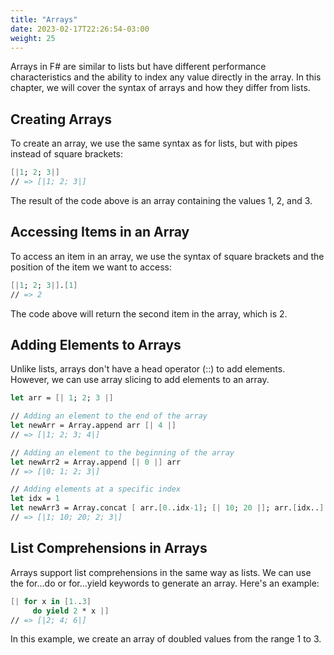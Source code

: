 ```yaml
---
title: "Arrays"
date: 2023-02-17T22:26:54-03:00
weight: 25
---
```


Arrays in F# are similar to lists but have different performance characteristics and the ability to index any value directly in the array. In this chapter, we will cover the syntax of arrays and how they differ from lists.

## Creating Arrays

To create an array, we use the same syntax as for lists, but with pipes instead of square brackets:

```fsharp
[|1; 2; 3|]
// => [|1; 2; 3|]
```

The result of the code above is an array containing the values 1, 2, and 3.

## Accessing Items in an Array

To access an item in an array, we use the syntax of square brackets and the position of the item we want to access:

```fsharp
[|1; 2; 3|].[1]
// => 2
```

The code above will return the second item in the array, which is 2.

## Adding Elements to Arrays

Unlike lists, arrays don't have a head operator (::) to add elements. However, we can use array slicing to add elements to an array.

```fsharp
let arr = [| 1; 2; 3 |]

// Adding an element to the end of the array
let newArr = Array.append arr [| 4 |]
// => [|1; 2; 3; 4|]

// Adding an element to the beginning of the array
let newArr2 = Array.append [| 0 |] arr
// => [|0; 1; 2; 3|]

// Adding elements at a specific index
let idx = 1
let newArr3 = Array.concat [ arr.[0..idx-1]; [| 10; 20 |]; arr.[idx..] ]
// => [|1; 10; 20; 2; 3|]
```

## List Comprehensions in Arrays

Arrays support list comprehensions in the same way as lists. We can use the for...do or for...yield keywords to generate an array. Here's an example:

```fsharp
[| for x in [1..3]
     do yield 2 * x |]
// => [|2; 4; 6|]
```

In this example, we create an array of doubled values from the range 1 to 3.
